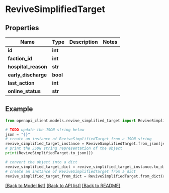 # ReviveSimplifiedTarget


## Properties

Name | Type | Description | Notes
------------ | ------------- | ------------- | -------------
**id** | **int** |  | 
**faction_id** | **int** |  | 
**hospital_reason** | **str** |  | 
**early_discharge** | **bool** |  | 
**last_action** | **int** |  | 
**online_status** | **str** |  | 

## Example

```python
from openapi_client.models.revive_simplified_target import ReviveSimplifiedTarget

# TODO update the JSON string below
json = "{}"
# create an instance of ReviveSimplifiedTarget from a JSON string
revive_simplified_target_instance = ReviveSimplifiedTarget.from_json(json)
# print the JSON string representation of the object
print(ReviveSimplifiedTarget.to_json())

# convert the object into a dict
revive_simplified_target_dict = revive_simplified_target_instance.to_dict()
# create an instance of ReviveSimplifiedTarget from a dict
revive_simplified_target_from_dict = ReviveSimplifiedTarget.from_dict(revive_simplified_target_dict)
```
[[Back to Model list]](../README.md#documentation-for-models) [[Back to API list]](../README.md#documentation-for-api-endpoints) [[Back to README]](../README.md)


